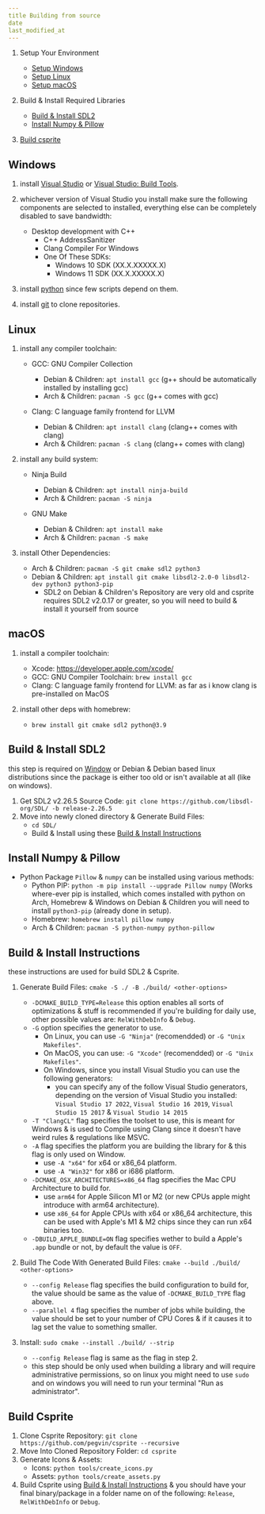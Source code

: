 ```yaml
---
title Building from source
date
last_modified_at
---
```


1. Setup Your Environment
   - [Setup Windows](#windows)
   - [Setup Linux](#linux)
   - [Setup macOS](#macos)

2. Build & Install Required Libraries
   - [Build & Install SDL2](#build--install-sdl2)
   - [Install Numpy & Pillow](#install-numpy--pillow)

3. [Build csprite](#build-csprite)

## Windows

1. install [Visual Studio]([https://www.msys2.org/](https://visualstudio.microsoft.com/downloads/)) or [Visual Studio: Build Tools](https://visualstudio.microsoft.com/downloads/#build-tools-for-visual-studio-2022).
2. whichever version of Visual Studio you install make sure the following components are selected to installed, everything else can be completely disabled to save bandwidth:
   - Desktop development with C++
     - C++ AddressSanitizer
     - Clang Compiler For Windows
     - One Of These SDKs:
       - Windows 10 SDK (XX.X.XXXXX.X)
       - Windows 11 SDK (XX.X.XXXXX.X)

3. install [python](https://www.python.org/) since few scripts depend on them.
4. install [git](https://git-scm.com/downloads) to clone repositories.

## Linux

1. install any compiler toolchain:
   - GCC: GNU Compiler Collection
     - Debian & Children: `apt install gcc` (g++ should be automatically installed by installing gcc)
     - Arch & Children: `pacman -S gcc` (g++ comes with gcc)

   - Clang: C language family frontend for LLVM
     - Debian & Children: `apt install clang` (clang++ comes with clang)
     - Arch & Children: `pacman -S clang` (clang++ comes with clang)

2. install any build system:
   - Ninja Build
     - Debian & Children: `apt install ninja-build`
     - Arch & Children: `pacman -S ninja`

   - GNU Make
     - Debian & Children: `apt install make`
     - Arch & Children: `pacman -S make`

3. install Other Dependencies:
   - Arch & Children: `pacman -S git cmake sdl2 python3`
   - Debian & Children: `apt install git cmake libsdl2-2.0-0 libsdl2-dev python3 python3-pip`
     - SDL2 on Debian & Children's Repository are very old and csprite requires SDL2 v2.0.17 or greater, so you will need to build & install it yourself from source

## macOS

1. install a compiler toolchain:
   - Xcode: https://developer.apple.com/xcode/
   - GCC: GNU Compiler Toolchain: `brew install gcc`
   - Clang: C language family frontend for LLVM: as far as i know clang is pre-installed on MacOS

2. install other deps with homebrew:
   - `brew install git cmake sdl2 python@3.9`

## Build & Install SDL2

this step is required on [Window](#windows) or Debian & Debian based linux distributions since the package is either too old or isn't available at all (like on windows).

1. Get SDL2 v2.26.5 Source Code: `git clone https://github.com/libsdl-org/SDL/ -b release-2.26.5`
2. Move into newly cloned directory & Generate Build Files:
   - `cd SDL/`
   - Build & Install using these [Build & Install Instructions](#build--install-instructions)

## Install Numpy & Pillow

- Python Package `Pillow` & `numpy` can be installed using various methods:
   - Python PIP: `python -m pip install --upgrade Pillow numpy` (Works where-ever pip is installed, which comes installed with python on Arch, Homebrew & Windows on Debian & Children you will need to install `python3-pip` (already done in setup).
   - Homebrew: `homebrew install pillow numpy`
   - Arch & Children: `pacman -S python-numpy python-pillow`

## Build & Install Instructions

these instructions are used for build SDL2 & Csprite.

1. Generate Build Files: `cmake -S ./ -B ./build/ <other-options>`
   - `-DCMAKE_BUILD_TYPE=Release` this option enables all sorts of optimizations & stuff is recommended if you're building for daily use, other possible values are: `RelWithDebInfo` & `Debug`.
   - `-G` option specifies the generator to use.
     - On Linux, you can use `-G "Ninja"` (recomendded) or `-G "Unix Makefiles"`.
     - On MacOS, you can use: `-G "Xcode"` (recomendded) or `-G "Unix Makefiles"`.
     - On Windows, since you install Visual Studio you can use the following generators:
       - you can specify any of the follow Visual Studio generators, depending on the version of Visual Studio you installed: `Visual Studio 17 2022`, `Visual Studio 16 2019`, `Visual Studio 15 2017` & `Visual Studio 14 2015`
   - `-T "ClangCL"` flag specifies the toolset to use, this is meant for Windows & is used to Compile using Clang since it doesn't have weird rules & regulations like MSVC.
   - `-A` flag specifies the platform you are building the library for & this flag is only used on Window.
     - use `-A "x64"` for x64 or x86_64 platform.
     - use `-A "Win32"` for x86 or i686 platform.
   - `-DCMAKE_OSX_ARCHITECTURES=x86_64` flag specifies the Mac CPU Architecture to build for.
     - use `arm64` for Apple Silicon M1 or M2 (or new CPUs apple might introduce with arm64 architecture).
     - use `x86_64` for Apple CPUs with x64 or x86_64 architecture, this can be used with Apple's M1 & M2 chips since they can run x64 binaries too.
   - `-DBUILD_APPLE_BUNDLE=ON` flag specifies wether to build a Apple's `.app` bundle or not, by default the value is `OFF`.

2. Build The Code With Generated Build Files: `cmake --build ./build/ <other-options>`
   - `--config Release` flag specifies the build configuration to build for, the value should be same as the value of `-DCMAKE_BUILD_TYPE` flag above.
   - `--parallel 4` flag specifies the number of jobs while building, the value should be set to your number of CPU Cores & if it causes it to lag set the value to something smaller.

3. Install: `sudo cmake --install ./build/ --strip`
   - `--config Release` flag is same as the flag in step 2.
   - this step should be only used when building a library and will require administrative permissions, so on linux you might need to use `sudo` and on windows you will need to run your terminal "Run as administrator".

## Build Csprite

1. Clone Csprite Repository: `git clone https://github.com/pegvin/csprite --recursive`
2. Move Into Cloned Repository Folder: `cd csprite`
3. Generate Icons & Assets:
   - Icons: `python tools/create_icons.py`
   - Assets: `python tools/create_assets.py`
4. Build Csprite using [Build & Install Instructions](#build--install-instructions) & you should have your final binary/package in a folder name on of the following: `Release`, `RelWithDebInfo` or `Debug`.
